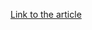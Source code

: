 [Link to the article](https://blog.morphisec.com/obfuscated-vbscript-drops-zloader-ursnif-qakbot-dridex)
